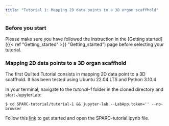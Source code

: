 ```yaml
---
title: "Tutorial 1: Mapping 2D data points to a 3D organ scaffhold"
---
```

### **Before you start**
Please make sure you have followed the instruction in the [Getting started]({{< ref "Getting_started" >}} "Getting_started") page before selecting your tutorial.


### **Mapping 2D data points to a 3D organ scaffhold**
The first Quilted Tutorial consists in mapping 2D data point to a 3D scaffhold. It has been tested using Ubuntu 22.04 LTS and Python 3.10.4

In your terminal, navigate to the _tutorial-1_ folder in the cloned directory and start JupyterLab:

    $ cd SPARC-tutorial/tutorial-1 && jupyter-lab --LabApp.token='' --no-browser

Follow this [link](http://127.0.0.1:8888/lab) to get started and open the SPARC-tutorial.ipynb file.

